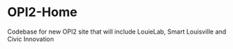 # OPI2-Home
Codebase for new OPI2 site that will include LouieLab, Smart Louisville and Civic Innovation
